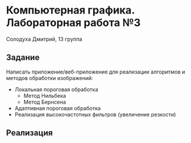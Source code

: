 # Компьютерная графика. Лабораторная работа №3
Солодуха Дмитрий, 13 группа
## Задание
Написать приложение/веб-приложение для реализации алгоритмов и методов обработки изображений:
- Локальная пороговая обработка
  - Метод Нильбека
  - Метод Бернсена
- Адаптивная пороговая обработка
- Реализация высокочастотных фильтров (увеличение резкости)

## Реализация